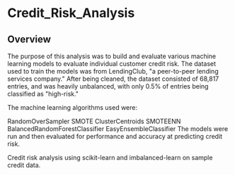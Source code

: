 # Credit_Risk_Analysis



## Overview
The purpose of this analysis was to build and evaluate various machine learning models to evaluate individual customer credit risk. The dataset used to train the models was from LendingClub, "a peer-to-peer lending services company." After being cleaned, the dataset consisted of 68,817 entries, and was heavily unbalanced, with only 0.5% of entries being classified as "high-risk." 




The machine learning algorithms used were:

RandomOverSampler
SMOTE
ClusterCentroids
SMOTEENN
BalancedRandomForestClassifier
EasyEnsembleClassifier
The models were run and then evaluated for performance and accuracy at predicting credit risk.

Credit risk analysis using scikit-learn and imbalanced-learn on sample credit data.

